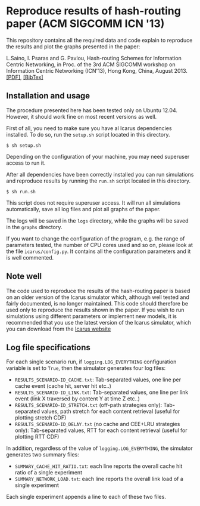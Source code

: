 # Reproduce results of hash-routing paper (ACM SIGCOMM ICN '13)
This repository contains all the required data and code explain to reproduce
the results and plot the graphs presented in the paper:

L.Saino, I. Psaras and G. Pavlou, Hash-routing Schemes for Information Centric
Networking, in Proc. of the 3rd ACM SIGCOMM workshop on Information Centric
Networking (ICN'13), Hong Kong, China, August 2013.
[\[PDF\]](http://www.ee.ucl.ac.uk/~lsaino/publications/hashrouting-icn13.pdf),
[\[BibTex\]](http://www.ee.ucl.ac.uk/~lsaino/publications/hashrouting-icn13.bib)

## Installation and usage

The procedure presented here has been tested only on Ubuntu 12.04.
However, it should work fine on most recent versions as well.

First of all, you need to make sure you have al Icarus dependencies
installed. To do so, run the `setup.sh` script located in this directory.

    $ sh setup.sh

Depending on the configuration of your machine, you may need superuser access
to run it.

After all dependencies have been correctly installed you can run simulations
and reproduce results by running the `run.sh` script located in this directory. 

    $ sh run.sh

This script does not require superuser access. It will run all simulations
automatically, save all log files and plot all graphs of the paper.

The logs will be saved in the `logs` directory, while the graphs will be saved
in the `graphs` directory.

If you want to change the configuration of the program, e.g. the range of
parameters tested, the number of CPU cores used and so on, please look at the 
file `icarus/config.py`. It contains all the configuration parameters and it is
well commented.

## Note well
The code used to reproduce the results of the hash-routing paper is based on
an older version of the Icarus simulator which, although well tested and
fairly documented, is no longer maintained.
This code should therefore be used only to reproduce the results shown in the
paper. If you wish to run simulations using different parameters or implement
new models, it is recommended that you use the latest version of the Icarus
simulator, which you can download from the
[Icarus website](http://icarus-sim.github.io/) 

## Log file specifications
For each single scenario run, if `logging.LOG_EVERYTHING` configuration
variable is set to `True`, then the simulator generates four log files:

* `RESULTS_SCENARIO-ID_CACHE.txt`: Tab-separated values, one line per cache event (cache hit, server hit etc..)
* `RESULTS_SCENARIO-ID_LINK.txt`: Tab-separated values, one line per link event (link X traversed by content Y at time Z etc..)
* `RESULTS_SCENARIO-ID_STRETCH.txt` (off-path strategies only): Tab-separated values, path stretch for each content retrieval (useful for plotting stretch CDF)
* `RESULTS_SCENARIO-ID_DELAY.txt` (no cache and CEE+LRU strategies only): Tab-separated values, RTT for each content retrieval (useful for plotting RTT CDF)

In addition, regardless of the value of `logging.LOG_EVERYTHING`, the
simulator generates two summary files:

* `SUMMARY_CACHE_HIT_RATIO.txt`: each line reports the overall cache hit ratio of a single experiment
* `SUMMARY_NETWORK_LOAD.txt`: each line reports the overall link load of a single experiment

Each single experiment appends a line to each of these two files.

